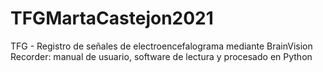 # TFGMartaCastejon2021
TFG - Registro de señales de electroencefalograma mediante BrainVision Recorder: manual de usuario, software de lectura y procesado en Python
